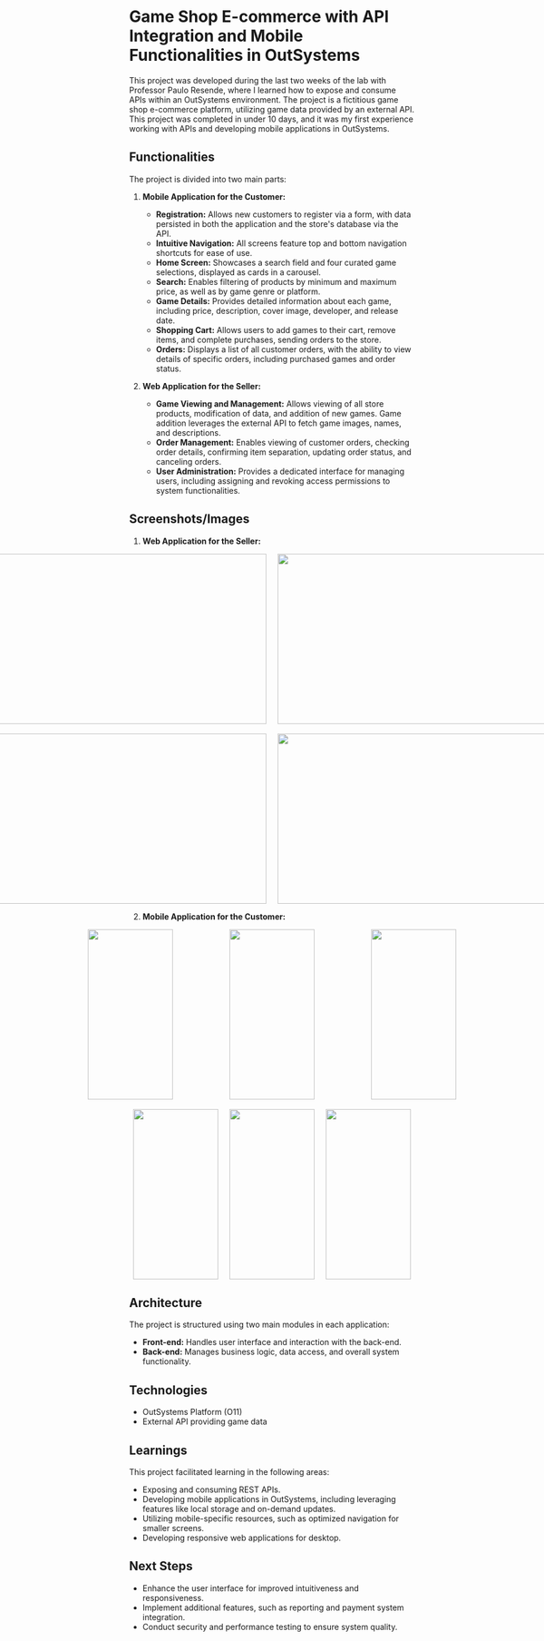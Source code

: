 # Game Shop E-commerce with API Integration and Mobile Functionalities in OutSystems

This project was developed during the last two weeks of the lab with Professor Paulo Resende, where I learned how to expose and consume APIs within an OutSystems environment. The project is a fictitious game shop e-commerce platform, utilizing game data provided by an external API. This project was completed in under 10 days, and it was my first experience working with APIs and developing mobile applications in OutSystems.

## Functionalities

The project is divided into two main parts:

1.  **Mobile Application for the Customer:**

    *   **Registration:** Allows new customers to register via a form, with data persisted in both the application and the store's database via the API.
    *   **Intuitive Navigation:** All screens feature top and bottom navigation shortcuts for ease of use.
    *   **Home Screen:** Showcases a search field and four curated game selections, displayed as cards in a carousel.
    *   **Search:** Enables filtering of products by minimum and maximum price, as well as by game genre or platform.
    *   **Game Details:** Provides detailed information about each game, including price, description, cover image, developer, and release date.
    *   **Shopping Cart:** Allows users to add games to their cart, remove items, and complete purchases, sending orders to the store.
    *   **Orders:** Displays a list of all customer orders, with the ability to view details of specific orders, including purchased games and order status.

2.  **Web Application for the Seller:**

    *   **Game Viewing and Management:** Allows viewing of all store products, modification of data, and addition of new games. Game addition leverages the external API to fetch game images, names, and descriptions.
    *   **Order Management:** Enables viewing of customer orders, checking order details, confirming item separation, updating order status, and canceling orders.
    *   **User Administration:** Provides a dedicated interface for managing users, including assigning and revoking access permissions to system functionalities.

## Screenshots/Images

1.  **Web Application for the Seller:**

<p align="center">
  <div style="display: flex; justify-content: center; gap: 20px; align-items: center;">
    <img src="Mobile_API_Outsystems/Pictures_Mobile_API/Capturadeecrã2025-03-02184411.png" width="500" height="300" style="object-fit: cover;" />
    <img src="Mobile_API_Outsystems/Pictures_Mobile_API/Capturadeecrã2025-03-02184556.png" width="500" height="300" style="object-fit: cover;" />
  </div>
  <br>
  <div style="display: flex; justify-content: center; gap: 20px; align-items: center;">
    <img src="Mobile_API_Outsystems/Pictures_Mobile_API/Capturadeecrã2025-03-02184650.png" width="500" height="300" style="object-fit: cover;" />
    <img src="Mobile_API_Outsystems/Pictures_Mobile_API/Capturadeecrã2025-03-02184731.png" width="500" height="300" style="object-fit: cover;" />
  </div>
</p>

2.  **Mobile Application for the Customer:**

<p align="center">
  <div style="display: flex; justify-content: center; gap: 100px; align-items: center;">
    <img src="Mobile_API_Outsystems/Pictures_Mobile_API/Capturadeecrã2025-03-02185104.png" width="150" height="300" style="object-fit: cover;" />
    <img src="Mobile_API_Outsystems/Pictures_Mobile_API/Capturadeecrã2025-03-02185227.png" width="150" height="300" style="object-fit: cover;" />
    <img src="Mobile_API_Outsystems/Pictures_Mobile_API/Capturadeecrã2025-03-02185404.png" width="150" height="300" style="object-fit: cover;" /> 
  </div>
  <br>
  <div style="display: flex; justify-content: center; gap: 20px; align-items: center;">
    <img src="Mobile_API_Outsystems/Pictures_Mobile_API/Capturadeecrã2025-03-02185434.png" width="150" height="300" style="object-fit: cover;" />
    <img src="Mobile_API_Outsystems/Pictures_Mobile_API/Capturadeecrã2025-03-02185659.png" width="150" height="300" style="object-fit: cover;" />
    <img src="Mobile_API_Outsystems/Pictures_Mobile_API/Capturadeecrã2025-03-02184819.png" width="150" height="300" style="object-fit: cover;" />
  </div>
</p>

## Architecture

The project is structured using two main modules in each application:

*   **Front-end:** Handles user interface and interaction with the back-end.
*   **Back-end:** Manages business logic, data access, and overall system functionality.

## Technologies

*   OutSystems Platform (O11)
*   External API providing game data

## Learnings

This project facilitated learning in the following areas:

*   Exposing and consuming REST APIs.
*   Developing mobile applications in OutSystems, including leveraging features like local storage and on-demand updates.
*   Utilizing mobile-specific resources, such as optimized navigation for smaller screens.
*   Developing responsive web applications for desktop.

## Next Steps

*   Enhance the user interface for improved intuitiveness and responsiveness.
*   Implement additional features, such as reporting and payment system integration.
*   Conduct security and performance testing to ensure system quality.

